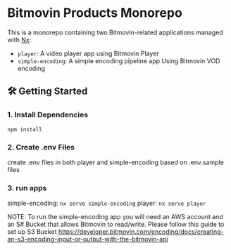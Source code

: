 # Bitmovin Products Monorepo

This is a monorepo containing two Bitmovin-related applications managed with
[Nx](https://nx.dev):

- `player`: A video player app using Bitmovin Player
- `simple-encoding`: A simple encoding pipeline app Using Bitmovin VOD encoding

## 🛠 Getting Started

### 1. Install Dependencies

`npm install`

### 2. Create .env Files

create .env files in both player and simple-encoding based on .env.sample files

### 3. run apps

simple-encoding: `nx serve simple-encoding` player: `nx serve player`

NOTE: To run the simple-encoding app you will need an AWS account and an S#
Bucket that allows Bitmovin to read/write. Please follow this guide to set up S3
Bucket
https://developer.bitmovin.com/encoding/docs/creating-an-s3-encoding-input-or-output-with-the-bitmovin-api
